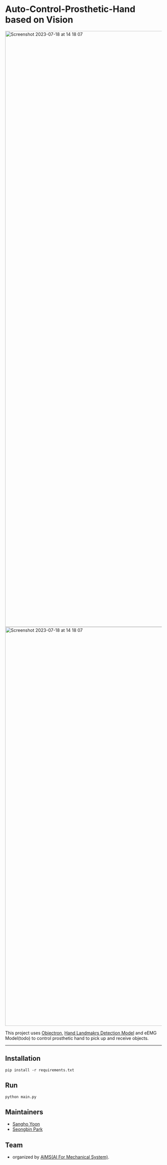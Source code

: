 # Auto-Control-Prosthetic-Hand based on Vision

<img width="1912" alt="Screenshot 2023-07-18 at 14 18 07" src="https://github.com/devsangho/Auto-Control-Prothetic-Hand/assets/54205862/03cefa9e-54f1-43fa-955f-4faf23750342">
<img width="1280" alt="Screenshot 2023-07-18 at 14 18 07" src="https://github.com/devsangho/Auto-Control-Prothetic-Hand/assets/54205862/1b5f9be4-c765-4df2-9050-d80701381e4a">

This project uses [Objectron](https://github.com/google/mediapipe/blob/master/docs/solutions/objectron.md), [Hand Landmakrs Detection Model](https://github.com/google/mediapipe/blob/master/docs/solutions/hands.md) and eEMG Model(todo) to control prosthetic hand to pick up and receive objects.

---


## Installation

```shell
pip install -r requirements.txt
```

## Run

```shell
python main.py
```

## Maintainers
- [Sangho Yoon](https://github.com/devsangho)
- [Seongbin Park](https://github.com/seuino)

## Team
- organized by [AIMS(AI For Mechanical System)](https://www.aims-cau.com/).
